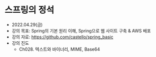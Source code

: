 # 스프링의 정석
- 2022.04.29(금)
- 강의 목표: Spring의 기본 원리 이해, Spring으로 웹 사이트 구축 & AWS 배포
- 강의 자료: https://github.com/castello/spring_basic
- 강의 진도 
	- Ch028. 텍스트와 바이너리, MIME, Base64

<br>

## 
